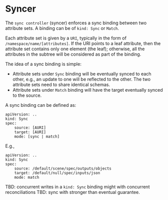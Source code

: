 Syncer
==

The `sync controller` (syncer) enforces a sync binding between two attribute sets. A binding can be of `kind: Sync` or `Match`.

Each attribute set is given by a `URI`, typically in the form of `/namespace/name/[attributes]`. If the URI points to a leaf attribute, then the attribute set contains only one element (the leaf); otherwise, all the attributes in the subtree will be considered as part of the binding.

The idea of a sync binding is simple:
* Attribute sets under `Sync` binding will be eventually synced to each other, e.g., an update to one will be reflected to the other. The two attribute sets need to share identical schemas.  
* Attribute sets under `Match` binding will have the target eventually synced to the source.

A sync binding can be defined as:

```
apiVersion: ..
kind: Sync
spec:
    source: [AURI]
    target: [AURI]
    mode: [sync | match]
```

E.g.,

```
apiVersion: ..
kind: Sync
spec:
    source: /default/scene/spec/outputs/objects
    target: /default/null/spec/inputs/json
    mode: match
```

TBD: concurrent writes in a `kind: Sync` binding might with concurrent reconciliations
TBD: sync with stronger than eventual guarantee.

